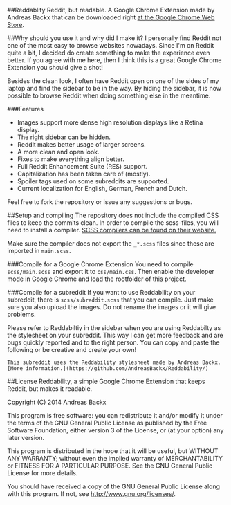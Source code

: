 ##Reddablity
Reddit, but readable. A Google Chrome Extension made by Andreas Backx that can be downloaded right [at the Google Chrome Web Store](https://chrome.google.com/webstore/detail/reddability/plcdgkcofciichapgeafkaefggdnklho).

##Why should you use it and why did I make it?
I personally find Reddit not one of the most easy to browse websites nowadays. Since I'm on Reddit quite a bit, I decided do create something to make the experience even better. If you agree with me here, then I think this is a great Google Chrome Extension you should give a shot!

Besides the clean look, I often have Reddit open on one of the sides of my laptop and find the sidebar to be in the way. By hiding the sidebar, it is now possible to browse Reddit when doing something else in the meantime.

###Features
 - Images support more dense high resolution displays like a Retina display.
 - The right sidebar can be hidden.
 - Reddit makes better usage of larger screens.
 - A more clean and open look.
 - Fixes to make everything align better.
 - Full Reddit Enhancement Suite (RES) support.
 - Capitalization has been taken care of (mostly).
 - Spoiler tags used on some subreddits are supported.
 - Current localization for English, German, French and Dutch.

Feel free to fork the repository or issue any suggestions or bugs.

##Setup and compiling
The repository does not include the compiled CSS files to keep the commits clean. In order to compile the scss-files, you will need to install a compiler. [SCSS compilers can be found on their website.](http://sass-lang.com/install)

Make sure the compiler does not export the `_*.scss` files since these are imported in `main.scss`.

###Compile for a Google Chrome Extension
You need to compile `scss/main.scss` and export it to `css/main.css`. Then enable the developer mode in Google Chrome and load the rootfolder of this project.

###Compile for a subreddit
If you want to use Reddability on your subreddit, there is `scss/subreddit.scss` that you can compile. Just make sure you also upload the images. Do not rename the images or it will give problems.

Please refer to Reddabiltiy in the sidebar when you are using Reddabilty as the stylesheet on your subreddit. This way I can get more feedback and are bugs quickly reported and to the right person. You can copy and paste the following or be creative and create your own!

```
This subreddit uses the Reddability stylesheet made by Andreas Backx. [More information.](https://github.com/AndreasBackx/Reddability/)
```

##License
Reddability, a simple Google Chrome Extension that keeps Reddit, but makes it readable.

Copyright (C) 2014  Andreas Backx

This program is free software: you can redistribute it and/or modify
it under the terms of the GNU General Public License as published by
the Free Software Foundation, either version 3 of the License, or
(at your option) any later version.

This program is distributed in the hope that it will be useful,
but WITHOUT ANY WARRANTY; without even the implied warranty of
MERCHANTABILITY or FITNESS FOR A PARTICULAR PURPOSE.  See the
GNU General Public License for more details.

You should have received a copy of the GNU General Public License
along with this program.  If not, see <http://www.gnu.org/licenses/>.
